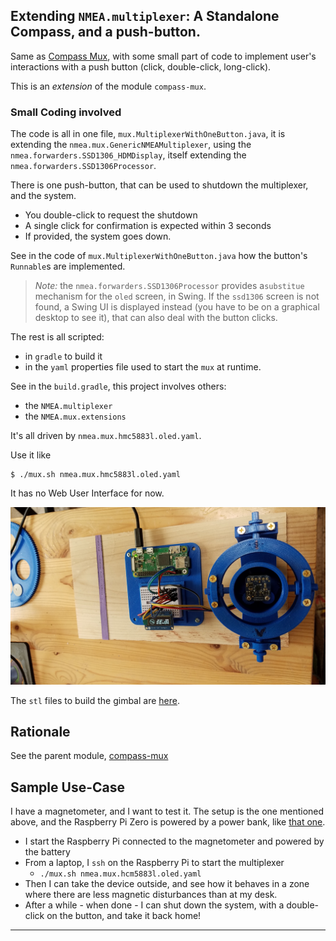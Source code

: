 ## Extending `NMEA.multiplexer`: A Standalone Compass, and a push-button. 
Same as [Compass Mux](../compass-mux), with some small part of code to implement user's interactions with a push button (click, double-click, long-click).

This is an _extension_ of the module `compass-mux`.

### Small Coding involved
The code is all in one file, `mux.MultiplexerWithOneButton.java`, it is extending the `nmea.mux.GenericNMEAMultiplexer`, using the 
`nmea.forwarders.SSD1306_HDMDisplay`, itself extending the `nmea.forwarders.SSD1306Processor`.

There is one push-button, that can be used to shutdown the multiplexer, and the system.
- You double-click to request the shutdown
- A single click for confirmation is expected within 3 seconds
- If provided, the system goes down.

See in the code of `mux.MultiplexerWithOneButton.java` how the button's `Runnable`s are implemented.
> _Note:_ the `nmea.forwarders.SSD1306Processor` provides a`substitue` mechanism for the `oled` screen, in Swing. If the `ssd1306` screen is not found, a Swing UI is displayed instead (you have to be on a graphical desktop to see it), that can also deal with the button clicks.

The rest is all scripted:
- in `gradle` to build it
- in the `yaml` properties file used to start the `mux` at runtime.

See in the `build.gradle`, this project involves others: 
- the `NMEA.multiplexer`
- the `NMEA.mux.extensions`

It's all driven by `nmea.mux.hmc5883l.oled.yaml`.

Use it like 
```
$ ./mux.sh nmea.mux.hmc5883l.oled.yaml
```

It has no Web User Interface for now.

![With a gimbal](./pictures/hmc5883l.gimbal.jpg) <!-- TODO More pictures (more accurate), and Fritzing schemas? -->

The `stl` files to build the gimbal are [here](https://github.com/OlivierLD/3DPrinting/tree/master/OpenSCAD/Gimbal).

## Rationale
See the parent module, [compass-mux](../compass-mux/README.md#rationale)

## Sample Use-Case
I have a magnetometer, and I want to test it.
The setup is the one mentioned above, and the Raspberry Pi Zero is powered by a power bank, like [that one](https://github.com/OlivierLD/3DPrinting/tree/master/OpenSCAD/Battery.Cases).

- I start the Raspberry Pi connected to the magnetometer and powered by the battery
- From a laptop, I `ssh` on the Raspberry Pi to start the multiplexer
  - `./mux.sh nmea.mux.hcm5883l.oled.yaml`
- Then I can take the device outside, and see how it behaves in a zone where there are less magnetic disturbances than at my desk.
- After a while - when done - I can shut down the system, with a double-click on the button, and take it back home!

---

